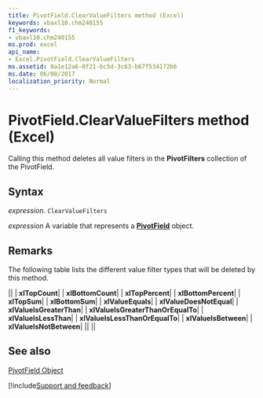 ```yaml
---
title: PivotField.ClearValueFilters method (Excel)
keywords: vbaxl10.chm240155
f1_keywords:
- vbaxl10.chm240155
ms.prod: excel
api_name:
- Excel.PivotField.ClearValueFilters
ms.assetid: 8a1e12a6-0f21-bc5d-3c63-b67f534172b6
ms.date: 06/08/2017
localization_priority: Normal
---
```



# PivotField.ClearValueFilters method (Excel)

Calling this method deletes all value filters in the  **PivotFilters** collection of the PivotField.


## Syntax

_expression_. `ClearValueFilters`

_expression_ A variable that represents a **[PivotField](Excel.PivotField.md)** object.


## Remarks

The following table lists the different value filter types that will be deleted by this method.



||
| **xlTopCount**|
| **xlBottomCount**|
| **xlTopPercent**|
| **xlBottomPercent**|
| **xlTopSum**|
| **xlBottomSum**|
| **xlValueEquals**|
| **xlValueDoesNotEqual**|
| **xlValueIsGreaterThan**|
| **xlValueIsGreaterThanOrEqualTo**|
| **xlValueIsLessThan**|
| **xlValueIsLessThanOrEqualTo**|
| **xlValueIsBetween**|
| **xlValueIsNotBetween**|
||
||

## See also


[PivotField Object](Excel.PivotField.md)

[!include[Support and feedback](~/includes/feedback-boilerplate.md)]
